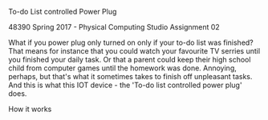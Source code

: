 To-do List controlled Power Plug

48390 Spring 2017 - Physical Computing Studio
Assignment 02

What if you power plug only turned on only if your to-do list was finished? That means for instance that you could watch your favourite TV serries until you finished your daily task. Or that a parent could keep their high school child from computer games until the homework was done. Annoying, perhaps, but that's what it sometimes takes to finish off unpleasant tasks. And this is what this IOT device - the 'To-do list controlled power plug' does.

How it works

